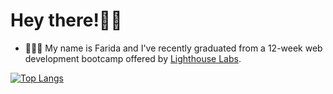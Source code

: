 # Hey there!👋🏼 

- 👩🏻‍💻 My name is Farida and I've recently graduated from a 12-week web development bootcamp offered by [Lighthouse Labs](https://www.lighthouselabs.ca/en/web-development-bootcamp).

[![Top Langs](https://github-readme-stats.vercel.app/api/top-langs/?username=faridamoussaeff&layout=compact)](https://github.com/faridamoussaeff/github-readme-stats)


